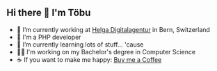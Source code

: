 ## Hi there 👋 I'm Töbu

- 🔭 I’m currently working at <a href="https://www.helga.ch" target="_blank">Helga Digitalagentur</a> in Bern, Switzerland
- 🐘 I'm a PHP developer
- 🌱 I’m currently learning lots of stuff... 'cause
- 👨‍🎓 I'm working on my Bachelor's degree in Computer Science
- ☕ If you want to make me happy: [Buy me a Coffee](https://buymeacoffee.com/toebu)
